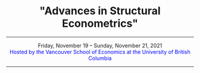<h1 align = "center">"Advances in Structural Econometrics" </h1>
<hr></hr>
<div align = "center"> Friday, November 19 – Sunday, November 21, 2021 </div>
<div align = "center"><span style = "color:blue"> Hosted by the Vancouver School of Economics at the University of British Columbia</span></div>
<hr></hr>
